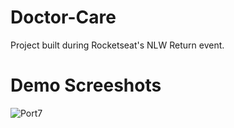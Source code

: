 # Doctor-Care
Project built during Rocketseat's NLW Return event.

# Demo Screeshots

![Port7](https://user-images.githubusercontent.com/81976280/214671231-3920f274-b8e6-40a8-af98-7f7d8dcc2f39.png)
